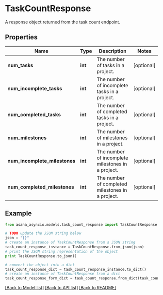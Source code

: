 # TaskCountResponse

A response object returned from the task count endpoint.

## Properties

Name | Type | Description | Notes
------------ | ------------- | ------------- | -------------
**num_tasks** | **int** | The number of tasks in a project. | [optional] 
**num_incomplete_tasks** | **int** | The number of incomplete tasks in a project. | [optional] 
**num_completed_tasks** | **int** | The number of completed tasks in a project. | [optional] 
**num_milestones** | **int** | The number of milestones in a project. | [optional] 
**num_incomplete_milestones** | **int** | The number of incomplete milestones in a project. | [optional] 
**num_completed_milestones** | **int** | The number of completed milestones in a project. | [optional] 

## Example

```python
from asana_asyncio.models.task_count_response import TaskCountResponse

# TODO update the JSON string below
json = "{}"
# create an instance of TaskCountResponse from a JSON string
task_count_response_instance = TaskCountResponse.from_json(json)
# print the JSON string representation of the object
print TaskCountResponse.to_json()

# convert the object into a dict
task_count_response_dict = task_count_response_instance.to_dict()
# create an instance of TaskCountResponse from a dict
task_count_response_form_dict = task_count_response.from_dict(task_count_response_dict)
```
[[Back to Model list]](../README.md#documentation-for-models) [[Back to API list]](../README.md#documentation-for-api-endpoints) [[Back to README]](../README.md)


